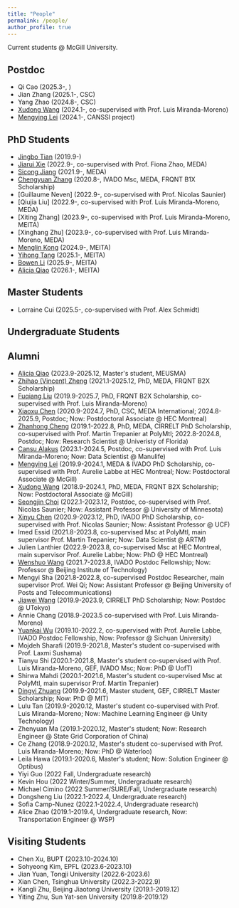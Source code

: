 ```yaml
---
title: "People"
permalink: /people/
author_profile: true
---
```



Current students @ McGill University.

## Postdoc
* Qi Cao (2025.3-, )
* Jian Zhang (2025.1-, CSC)
* Yang Zhao (2024.8-, CSC)
* [Xudong Wang](https://martina1024.github.io/) (2024.1-, co-supervised with Prof. Luis Miranda-Moreno)  
* [Mengying Lei](https://scholar.google.com/citations?user=vWdutQIAAAAJ&hl=en) (2024.1-, CANSSI project)

## PhD Students
* [Jingbo Tian](https://joshuatian-mcgill.github.io/) (2019.9-)
* [Jiarui Xie]() (2022.9-, co-supervised with Prof. Fiona Zhao, MEDA)
* [Sicong Jiang](https://sicongjiang.fun/) (2021.9-, MEDA)
* [Chengyuan Zhang](https://chengyuanzhang.wixsite.com/home) (2020.8-, IVADO Msc, MEDA, FRQNT B1X Scholarship)
* [Guillaume Neven] (2022.9-, co-supervised with Prof. Nicolas Saunier)
* [Qiujia Liu] (2022.9-, co-supervised with Prof. Luis Miranda-Moreno, MEDA)
* [Xiting Zhang] (2023.9-, co-supervised with Prof. Luis Miranda-Moreno, MEITA)
* [Xinghang Zhu] (2023.9-, co-supervised with Prof. Luis Miranda-Moreno, MEDA)
* [Menglin Kong](https://scholar.google.com/citations?user=6_TaTiUAAAAJ) (2024.9-, MEITA)
* [Yihong Tang](https://yihongt.github.io/) (2025.1-, MEITA)
* [Bowen Li]() (2025.9-, MEITA)
* [Alicia Qiao]() (2026.1-, MEITA)

## Master Students
* Lorraine Cui (2025.5-, co-supervised with Prof. Alex Schmidt)


## Undergraduate Students



## Alumni
* [Alicia Qiao]() (2023.9-2025.12, Master's student, MEUSMA)
* [Zhihao (Vincent) Zheng](https://vincent-zheng.com/) (2021.1-2025.12, PhD, MEDA, FRQNT B2X Scholarship)
* [Fuqiang Liu](https://fuqliu.github.io/) (2019.9-2025.7, PhD, FRQNT B2X Scholarship, co-supervised with Prof. Luis Miranda-Moreno)
* [Xiaoxu Chen](https://xiaoxuchen.github.io/) (2020.9-2024.7, PhD, CSC, MEDA International; 2024.8-2025.9, Postdoc; Now: Postdoctoral Associate @ HEC Montreal)
* [Zhanhong Cheng](https://chengzhanhong.github.io/) (2019.1-2022.8, PhD, MEDA, CIRRELT PhD Scholarship, co-supervised with Prof. Martin Trepanier at PolyMtl; 2022.8-2024.8, Postdoc; Now: Research Scientist @ Univeristy of Florida)
* [Cansu Alakus](https://scholar.google.com.tr/citations?user=9XmcxlUAAAAJ&hl=en) (2023.1-2024.5, Postdoc, co-supervised with Prof. Luis Miranda-Moreno; Now: Data Scientist @ Manulife)
* [Mengying Lei](https://mengyinglei.github.io/) (2019.9-2024.1, MEDA & IVADO PhD Scholarship, co-supervised with Prof. Aurelie Labbe at HEC Montreal; Now: Postdoctoral Associate @ McGill)
* [Xudong Wang](https://martina1024.github.io/) (2018.9-2024.1, PhD, MEDA, FRQNT B2X Scholarship; Now: Postdoctoral Associate @ McGill)  
* [Seongjin Choi](https://benchoi93.github.io/) (2022.1-2023.12, Postdoc, co-supervised with Prof. Nicolas Saunier; Now: Assistant Professor @ University of Minnesota)
* [Xinyu Chen](https://transdim.github.io/) (2020.9-2023.12, PhD, IVADO PhD Scholarship, co-supervised with Prof. Nicolas Saunier; Now: Assistant Professor @ UCF)
* Imed Essid (2021.8-2023.8, co-supervised Msc at PolyMtl, main supervisor Prof. Martin Trepanier; Now: Data Scientist @ ARTM)
* Julien Lanthier (2022.9-2023.8, co-supervised Msc at HEC Montreal, main supervisor Prof. Aurelie Labbe; Now: PhD @ HEC Montreal)
* [Wenshuo Wang](https://wenshuowang.github.io/) (2021.7-2023.8, IVADO Postdoc Fellowship; Now: Professor @ Beijing Institute of Technology)
* Mengyi Sha (2021.8-2022.8, co-supervised Postdoc Researcher, main supervisor Prof. Wei Qi; Now: Assistant Professor @ Beijing University of Posts and Telecommunications)
* [Jiawei Wang](https://wangjw6.github.io/) (2019.9-2023.9, CIRRELT PhD Scholarship; Now: Postdoc @ UTokyo)
* Annie Chang (2018.9-2023.5 co-supervised with Prof. Luis Miranda-Moreno)
* [Yuankai Wu](https://kaimaoge.github.io/) (2019.10-2022.2, co-supervised with Prof. Aurelie Labbe, IVADO Postdoc Fellowship, Now: Professor @ Sichuan University)
* Mojdeh Sharafi (2019.9-2021.8, Master's student co-supervised with Prof. Laxmi Sushama)
* Tianyu Shi (2020.1-2021.8, Master's student co-supervised with Prof. Luis Miranda-Moreno, GEF, IVADO Msc; Now: PhD @ UofT)
* Shirwa Mahdi (2020.1-2021.6, Master's student co-supervised Msc at PolyMtl, main supervisor Prof. Martin Trepanier)
* [Dingyi Zhuang](https://zhuangdingyi.github.io/) (2019.9-2021.6, Master student, GEF, CIRRELT Master Scholarship; Now: PhD @ MIT)
* Lulu Tan (2019.9-2020.12, Master's student co-supervised with Prof. Luis Miranda-Moreno; Now: Machine Learning Engineer @ Unity Technology)
* Zhenyuan Ma (2019.1-2020.12, Master's student; Now: Research Engineer @ State Grid Corporation of China)
* Ce Zhang (2018.9-2020.12, Master's student co-supervised with Prof. Luis Miranda-Moreno; Now: PhD @ Waterloo)
* Leila Hawa (2019.1-2020.6, Master's student; Now: Solution Engineer @ Optibus)
* Yiyi Guo (2022 Fall, Undergraduate research)
* Kevin Hou (2022 Winter/Summer, Undergraduate research)
* Michael Cimino (2022 Summer/SURE/Fall, Undergraduate research)
* Dongsheng Liu (2022.1-2022.4, Undergraduate research)
* Sofia Camp-Nunez (2022.1-2022.4, Undergraduate research)
* Alice Zhao (2019.1-2019.4, Undergraduate research, Now: Transportation Engineer @ WSP)



## Visiting Students
* Chen Xu, BUPT (2023.10-2024.10)
* Sohyeong Kim, EPFL (2023.6-2023.10)
* Jian Yuan, Tongji University (2022.6-2023.6)
* Xian Chen, Tsinghua University (2022.3-2022.9)
* Kangli Zhu, Beijing Jiaotong University (2019.1-2019.12)
* Yiting Zhu, Sun Yat-sen University (2019.8-2019.12)
